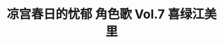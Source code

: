 ---
logo: images/music/凉宫春日的忧郁角色歌Vol7喜绿江美里.jpg
title: 凉宫春日的忧郁 角色歌 Vol.7 喜绿江美里
subTitle: TV动画《凉宫春日的忧郁 2006版》中喜绿江美里（CV.白鸟由里）的角色歌，包含独唱版晴天好心情，由Lantis于2007年1月24日发售

category: 音乐

hasResource: true
downloadList:
  - intro: flac+jpg
    size: 137.9MB
    link: https://pan.baidu.com/s/1fNYNM8zVGOsfRjotd6Gz7Q
  - intro: 云盘 提取码:cx96
    size: 137.9MB
    link: https://pan.baidu.com/s/1fNYNM8zVGOsfRjotd6Gz7Q

downloadContent: |
  TV动画《凉宫春日的忧郁 2006版》中喜绿江美里（CV.白鸟由里）的角色歌，包含独唱版晴天好心情，由Lantis于2007年1月24日发售。<br>
  日本アニメ史上最高の話題作となった『涼宮ハルヒの憂鬱』。関連CDが軒並み数万枚～10万枚以上のヒットとなり、社会現象化。様々な賞を受賞！2006年7月に発売されたキャラクターソング3枚もアニメキャラソンでは史上最高レベルの売上げ、各5万枚以上を達成！<br>
  收录曲：<br>
  1．fixed mind<br>
  作詞：畑亜貴／作曲：冨田暁子／編曲：虹音<br>
  2．ハレ晴レユカイ～Ver.喜緑江美里～<br>
  作詞：畑亜貴／作曲：田代智一／編曲：近藤昭雄<br>
  3．fixed mind（off vocal）<br>
  4．ハレ晴レユカイ～Ver.喜緑江美里～（off vocal）<br><br>
  版权属于:VCB-Studio<br>
  文件地址:https://vcb-s.com/archives/11328
---
